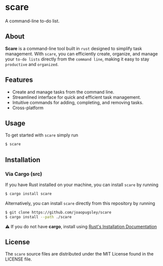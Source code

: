 # scare

A command-line to-do list.

## About
**Scare** is a command-line tool built in ``rust`` designed to simplify task management. With ``scare``, you can efficiently create, organize, and manage your ``to-do lists`` directly from the ``command line``, making it easy to stay ``productive`` and ``organized``.

## Features
* Create and manage tasks from the command line.
* Streamlined interface for quick and efficient task management.
* Intuitive commands for adding, completing, and removing tasks.
* Cross-platform

## Usage
To get started with ``scare`` simply run
``` bash
$ scare
```

## Installation

### Via Cargo (src)

If you have Rust installed on your machine, you can install ``scare`` by running
``` bash
$ cargo install scare
```
Alternatively, you can install ``scare`` directly from this repository by running
```bash
$ git clone https://github.com/joaopugsley/scare
$ cargo install --path ./scare
```

⚠️ If you do not have **cargo**, install using [Rust's Installation Documentation](https://doc.rust-lang.org/book/ch01-01-installation.html)

## License

The ``scare`` source files are distributed under the MIT License found in the LICENSE file.